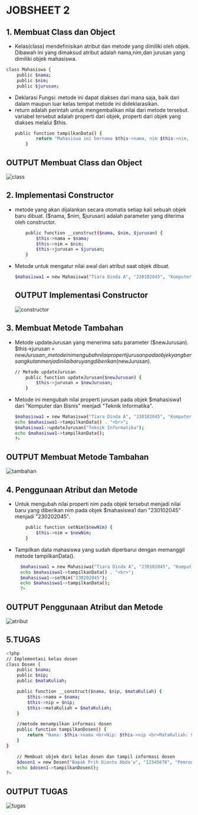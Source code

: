 # JOBSHEET 2

<h2>1. Membuat Class dan Object</h2>

-  Kelas(class) mendefinisikan atribut dan metode yang dimiliki oleh objek. Dibawah ini yang dimaksud atribut adalah nama,nim,dan jurusan yang dimiliki objek mahasiswa.

  ```bash
  class Mahasiswa {
      public $nama;
      public $nim;
      public $jurusan;
  ```

- Deklarasi Fungsi: metode ini dapat diakses dari mana saja, baik dari dalam maupun luar kelas tempat metode ini dideklarasikan.
- return adalah perintah untuk mengembalikan nilai dari metode tersebut. variabel tersebut adalah properti dari objek,  properti dari objek yang diakses melalui $this. 
  ```bash
  public function tampilkanData() {
          return "Mahasiswa ini bernama $this->nama, nim $this->nim, jurusan $this->jurusan.";
      }
  ```
## OUTPUT Membuat Class dan Object

![class](https://github.com/user-attachments/assets/ad3a64af-471e-4b1a-8570-d41e8cb1ad92)


<h2>2. Implementasi Constructor</h2>

- metode yang akan dijalankan secara otomatis setiap kali sebuah objek baru dibuat. ($nama, $nim, $jurusan) adalah parameter yang diterima oleh constructor.

  ```bash
      public function __construct($nama, $nim, $jurusan) {
          $this->nama = $nama;
          $this->nim = $nim;
          $this->jurusan = $jurusan;
      }
  ```
- Metode untuk mengatur nilai awal dari atribut saat objek dibuat.
  
  ```bash
  $mahasiswa1 = new Mahasiswa("Tiara Dinda A", "230102045", "Komputer dan Bisnis");
  ```

  ## OUTPUT Implementasi Constructor

  ![constructor](https://github.com/user-attachments/assets/a5d04c33-ef46-485c-bfb0-f0c50d4b8664)

<h2>3. Membuat Metode Tambahan</h2>

- Metode updateJurusan yang menerima satu parameter ($newJurusan). $this->jurusan = $newJurusan;, metode ini mengubah nilai properti jurusan pada objek yang bersangkutan menjadi nilai baru yang diberikan ($newJurusan).
   
    ```bash
    // Metode updateJurusan
        public function updateJurusan($newJurusan) {
            $this->jurusan = $newJurusan;
        }
    ```

-  Metode ini mengubah nilai properti jurusan pada objek $mahasiswa1 dari "Komputer dan Bisnis" menjadi "Teknik Informatika".
  
     ```bash
    $mahasiswa1 = new Mahasiswa("Tiara Dinda A", "230102045", "Komputer dan Bisnis");
    echo $mahasiswa1->tampilkanData() . "<br>";
    $mahasiswa1->updateJurusan("Teknik Informatika");
    echo $mahasiswa1->tampilkanData();
    ?>
    ```
     
## OUTPUT Membuat Metode Tambahan

![tambahan](https://github.com/user-attachments/assets/42ffaf7c-9614-4f28-b22b-7082117eb51a)


<h2>4. Penggunaan Atribut dan Metode</h2>

- Untuk mengubah nilai properti nim pada objek tersebut menjadi nilai baru yang diberikan nim pada objek $mahasiswa1 dari "230102045" menjadi "230202045".

  ```bash
      public function setNim($newNim) {
          $this->nim = $newNim;
      }
  ```
  
- Tampilkan data mahasiswa yang sudah diperbarui dengan memanggil metode
tampilkanData().

    ```bash
      $mahasiswa1 = new Mahasiswa("Tiara Dinda A", "230102045", "Komputer dan Bisnis");
      echo $mahasiswa1->tampilkanData() . "<br>";
      $mahasiswa1->setNim("230202045");
      echo $mahasiswa1->tampilkanData();
      ?>
    ```

## OUTPUT Penggunaan Atribut dan Metode
![atribut](https://github.com/user-attachments/assets/c6097fa6-1b96-4f14-9f4b-611237c10ead)

<h2>5.TUGAS </h2>

```bash
<?php
// Implementasi kelas dosen
class Dosen {
    public $nama;
    public $nip;
    public $mataKuliah;

    public function __construct($nama, $nip, $mataKuliah) {
        $this->nama = $nama;
        $this->nip = $nip;
        $this->mataKuliah = $mataKuliah;
    }

    //metode menampilkan informasi dosen
    public function tampilkanDosen() {
        return "Nama: $this->nama <br>Nip: $this->nip <br>MataKuliah: $this->mataKuliah.";
    }
}

    // Membuat objek dari kelas dosen dan tampil informasi dosen
    $dosen1 = new Dosen("Bapak Prih Dianto Abda'u", "12345678", "Pemrograman WEB");
    echo $dosen1->tampilkanDosen();
?>
```

## OUTPUT TUGAS

![tugas](https://github.com/user-attachments/assets/6f25e57c-2d79-4c2b-a7ff-981a3283d1f4)
